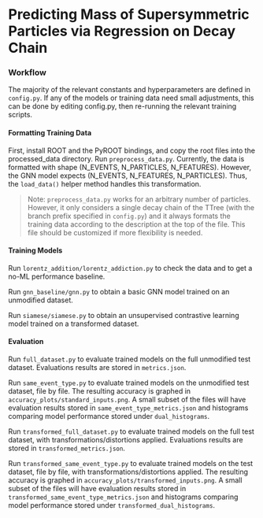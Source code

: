 # Predicting Mass of Supersymmetric Particles via Regression on Decay Chain

### Workflow

The majority of the relevant constants and hyperparameters are defined in `config.py`. If any of the models or training data need small adjustments, this can be done by editing config.py, then re-running the relevant training scripts.

#### Formatting Training Data
First, install ROOT and the PyROOT bindings, and copy the root files into the processed_data directory. Run `preprocess_data.py`. Currently, the data is formatted with shape (N_EVENTS, N_PARTICLES, N_FEATURES). However, the GNN model expects (N_EVENTS, N_FEATURES, N_PARTICLES). Thus, the `load_data()` helper method handles this transformation.

> Note: `preprocess_data.py` works for an arbitrary number of particles. However, it only considers a single decay chain of the TTree (with the branch prefix specified in `config.py`) and it always formats the training data according to the description at the top of the file. This file should be customized if more flexibility is needed.

#### Training Models
Run `lorentz_addition/lorentz_addiction.py` to check the data and to get a no-ML performance baseline.

Run `gnn_baseline/gnn.py` to obtain a basic GNN model trained on an unmodified dataset.

Run `siamese/siamese.py` to obtain an unsupervised contrastive learning model trained on a transformed dataset.

#### Evaluation
Run `full_dataset.py` to evaluate trained models on the full unmodified test dataset. Evaluations results are stored in `metrics.json`.

Run `same_event_type.py` to evaluate trained models on the unmodified test dataset, file by file. The resulting accuracy is graphed in `accuracy_plots/standard_inputs.png`. A small subset of the files will have evaluation results stored in `same_event_type_metrics.json` and histograms comparing model performance stored under `dual_histograms`.

Run `transformed_full_dataset.py` to evaluate trained models on the full test dataset, with transformations/distortions applied. Evaluations results are stored in `transformed_metrics.json`.

Run `transformed_same_event_type.py` to evaluate trained models on the test dataset, file by file, with transformations/distortions applied. The resulting accuracy is graphed in `accuracy_plots/transformed_inputs.png`. A small subset of the files will have evaluation results stored in `transformed_same_event_type_metrics.json` and histograms comparing model performance stored under `transformed_dual_histograms`.

